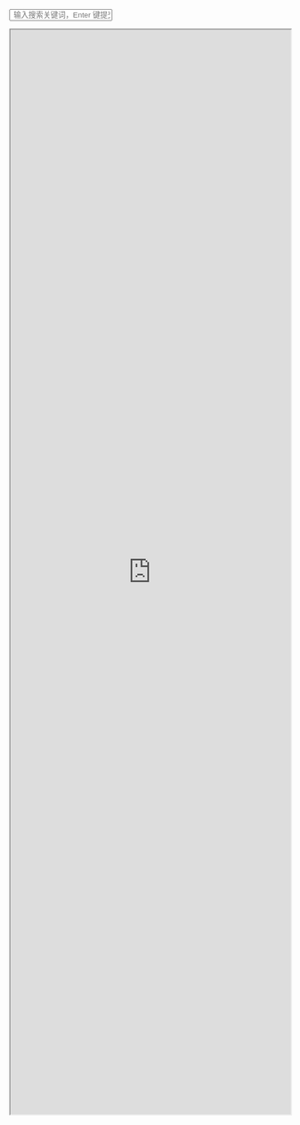 <FORM METHOD=GET ACTION=/search >             
<input type="text" name="box" placeholder=" 输入搜索关键词，Enter 键提交"  >         
<input type="hidden" name="url"> 
</FORM>   
<script>
    let searchObj = document.querySelector(".markdown-body form")
    let headRight = document.querySelector(".header-right")
    headRight.prepend(searchObj)
    searchObj.querySelector('input').style.width="100%"
</script>
<div align="center"><iframe width=100% height=50% src="https://ip.skk.moe/simple" frameborder="1px"></iframe></div>

